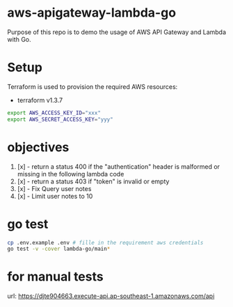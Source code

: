 # aws-apigateway-lambda-go
Purpose of this repo is to demo the usage of AWS API Gateway and Lambda with Go.
# Setup
Terraform is used to provision the required AWS resources:
- terraform v1.3.7

```bash
export AWS_ACCESS_KEY_ID="xxx"
export AWS_SECRET_ACCESS_KEY="yyy"
```

# objectives
1. [x] - return a status 400 if the "authentication" header is malformed or missing in the following lambda code 
2. [x] - return a status 403 if "token" is invalid or empty
3. [x] - Fix Query user notes
4. [x] - Limit user notes to 10

# go test 
```bash
cp .env.example .env # fille in the requirement aws credentials
go test -v -cover lambda-go/main*  
```

# for manual tests 
url: https://djte904663.execute-api.ap-southeast-1.amazonaws.com/api